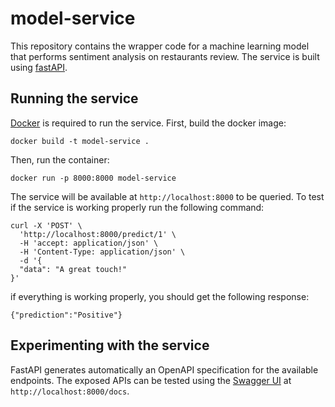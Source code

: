 # model-service
This repository contains the wrapper code for a machine learning model that performs sentiment analysis on restaurants review. The service is built using [fastAPI](https://fastapi.tiangolo.com/).

## Running the service
[Docker](https://www.docker.com/) is required to run the service. First, build the docker image:
```
docker build -t model-service .
```
Then, run the container:
```
docker run -p 8000:8000 model-service
```
The service will be available at `http://localhost:8000` to be queried.
To test if the service is working properly run the following command:
```
curl -X 'POST' \
  'http://localhost:8000/predict/1' \
  -H 'accept: application/json' \
  -H 'Content-Type: application/json' \
  -d '{
  "data": "A great touch!"
}'
```
if everything is working properly, you should get the following response:
```
{"prediction":"Positive"}
```

## Experimenting with the service
FastAPI generates automatically an OpenAPI specification for the available endpoints. The exposed APIs can be tested using the [Swagger UI](https://swagger.io/tools/swagger-ui/) at `http://localhost:8000/docs`.